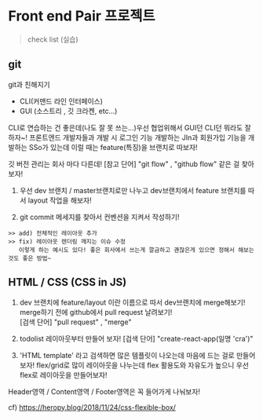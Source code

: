 # Front end Pair 프로젝트



> check list (실습) <br>

## git

git과 친해지기

- CLI(커맨드 라인 인터페이스)
- GUI (소스트리 , 깃 크라켄, etc...)

CLI로 연습하는 건 좋은데(나도 잘 못 쓰는...)우선 협업위해서 GUI던 CLI던 뭐라도 잘하자~! 프론트엔드 개발자들과 개발 시 로그인 기능 개발하는 JIn과 회원가입 기능을 개발하는 SSo가 있는데 이럴 때는 feature(특징)을 브랜치로 따보자!


  깃 버전 관리는 회사 마다 다른데! 
  [참고 단어] "git flow" , "github flow" 같은 걸 찾아보자!
  

  1. 우선 dev 브랜치 / master브랜치로만 나누고 dev브랜치에서 feature 브랜치를 따서 layout 작업을 해보자!

  2. git commit 메세지를 찾아서 컨벤션을 지켜서 작성하기!
  ```
  >> add) 전체적인 레이아웃 추가
  >> fix) 레이아웃 렌더링 깨지는 이슈 수정
     이렇게 하는 예시도 있다! 좋은 회사에서 쓰는게 깔금하고 괜찮은게 있으면 정해서 해보는 것도 좋은 방법~ 
  ```



## HTML / CSS (CSS in JS)

1.  dev 브랜치에 feature/layout 이란 이름으로 따서 dev브랜치에 merge해보기!
    merge하기 전에 github에서 pull request 날려보기!<br> 
    [검색 단어] "pull request" , "merge"

2.  todolist 레이아웃부터 만들어 보자! 
    [검색 단어] "create-react-app(일명 'cra')"

3. 'HTML template' 라고 검색하면 많은 템플릿이 나오는데 마음에 드는 걸로 만들어보자! flex/grid로 많이 레이아웃을 나누는데 flex 활용도와 자유도가 높으니 우선 flex로 레이아웃을 만들어보자! <br> 

Header영역 / Content영역 / Footer영역은 꼭 들어가게 나눠보자!   

  cf) https://heropy.blog/2018/11/24/css-flexible-box/
